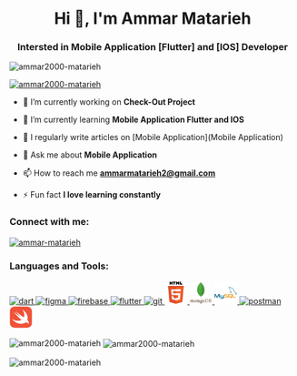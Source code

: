 <h1 align="center">Hi 👋, I'm Ammar Matarieh</h1>
<h3 align="center">Intersted in Mobile Application [Flutter] and [IOS] Developer</h3>

<p align="left"> <img src="https://komarev.com/ghpvc/?username=ammar2000-matarieh&label=Profile%20views&color=0e75b6&style=flat" alt="ammar2000-matarieh" /> </p>

<p align="left"> <a href="https://github.com/ryo-ma/github-profile-trophy"><img src="https://github-profile-trophy.vercel.app/?username=ammar2000-matarieh" alt="ammar2000-matarieh" /></a> </p>

- 🔭 I’m currently working on **Check-Out Project**

- 🌱 I’m currently learning **Mobile Application Flutter and IOS**

- 📝 I regularly write articles on [Mobile Application](Mobile Application)

- 💬 Ask me about **Mobile Application**

- 📫 How to reach me **ammarmatarieh2@gmail.com**

- ⚡ Fun fact **I love learning constantly**

<h3 align="left">Connect with me:</h3>
<p align="left">
<a href="https://linkedin.com/in/ammar-matarieh" target="blank"><img align="center" src="https://raw.githubusercontent.com/rahuldkjain/github-profile-readme-generator/master/src/images/icons/Social/linked-in-alt.svg" alt="ammar-matarieh" height="30" width="40" /></a>
</p>

<h3 align="left">Languages and Tools:</h3>
<p align="left"> <a href="https://dart.dev" target="_blank" rel="noreferrer"> <img src="https://www.vectorlogo.zone/logos/dartlang/dartlang-icon.svg" alt="dart" width="40" height="40"/> </a> <a href="https://www.figma.com/" target="_blank" rel="noreferrer"> <img src="https://www.vectorlogo.zone/logos/figma/figma-icon.svg" alt="figma" width="40" height="40"/> </a> <a href="https://firebase.google.com/" target="_blank" rel="noreferrer"> <img src="https://www.vectorlogo.zone/logos/firebase/firebase-icon.svg" alt="firebase" width="40" height="40"/> </a> <a href="https://flutter.dev" target="_blank" rel="noreferrer"> <img src="https://www.vectorlogo.zone/logos/flutterio/flutterio-icon.svg" alt="flutter" width="40" height="40"/> </a> <a href="https://git-scm.com/" target="_blank" rel="noreferrer"> <img src="https://www.vectorlogo.zone/logos/git-scm/git-scm-icon.svg" alt="git" width="40" height="40"/> </a> <a href="https://www.w3.org/html/" target="_blank" rel="noreferrer"> <img src="https://raw.githubusercontent.com/devicons/devicon/master/icons/html5/html5-original-wordmark.svg" alt="html5" width="40" height="40"/> </a> <a href="https://www.mongodb.com/" target="_blank" rel="noreferrer"> <img src="https://raw.githubusercontent.com/devicons/devicon/master/icons/mongodb/mongodb-original-wordmark.svg" alt="mongodb" width="40" height="40"/> </a> <a href="https://www.mysql.com/" target="_blank" rel="noreferrer"> <img src="https://raw.githubusercontent.com/devicons/devicon/master/icons/mysql/mysql-original-wordmark.svg" alt="mysql" width="40" height="40"/> </a> <a href="https://postman.com" target="_blank" rel="noreferrer"> <img src="https://www.vectorlogo.zone/logos/getpostman/getpostman-icon.svg" alt="postman" width="40" height="40"/> </a> <a href="https://developer.apple.com/swift/" target="_blank" rel="noreferrer"> <img src="https://raw.githubusercontent.com/devicons/devicon/master/icons/swift/swift-original.svg" alt="swift" width="40" height="40"/> </a> </p>

<p><img align="left" src="https://github-readme-stats.vercel.app/api/top-langs?username=ammar2000-matarieh&show_icons=true&locale=en&layout=compact" alt="ammar2000-matarieh" /></p>

<p>&nbsp;<img align="center" src="https://github-readme-stats.vercel.app/api?username=ammar2000-matarieh&show_icons=true&locale=en" alt="ammar2000-matarieh" /></p>

<p><img align="center" src="https://github-readme-streak-stats.herokuapp.com/?user=ammar2000-matarieh&" alt="ammar2000-matarieh" /></p>
